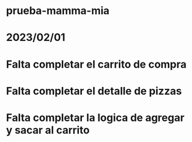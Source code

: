 # prueba-mamma-mia
# 2023/02/01
# Falta completar el carrito de compra
# Falta completar el detalle de pizzas
# Falta completar la logica de agregar y sacar al carrito
#